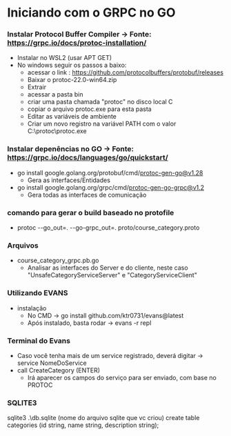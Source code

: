 # Iniciando com o GRPC no GO

### Instalar Protocol Buffer Compiler -> Fonte: https://grpc.io/docs/protoc-installation/
* Instalar no WSL2 (usar APT GET)
* No windows seguir os passos a baixo:
    * acessar o link : https://github.com/protocolbuffers/protobuf/releases
    * Baixar o protoc-22.0-win64.zip
    * Extrair
    * acessar a pasta bin
    * criar uma pasta chamada "protoc" no disco local C
    * copiar o arquivo protoc.exe para esta pasta
    * Editar as variáveis de ambiente
    * Criar um novo registro na variável PATH com o valor C:\protoc\protoc.exe
    

### Instalar depenências no GO -> Fonte: https://grpc.io/docs/languages/go/quickstart/

* go install google.golang.org/protobuf/cmd/protoc-gen-go@v1.28 
    * Gera as interfaces/Entidades   
* go install google.golang.org/grpc/cmd/protoc-gen-go-grpc@v1.2
    * Gera todas as interfaces de comunicação


### comando para gerar o build baseado no protofile
* protoc --go_out=. --go-grpc_out=. proto/course_category.proto


### Arquivos
* course_category_grpc.pb.go
    * Analisar as interfaces do Server e do cliente, neste caso "UnsafeCategoryServiceServer" e "CategoryServiceClient"    

### Utilizando EVANS
* instalação
    * No CMD -> go install github.com/ktr0731/evans@latest
    * Após instalado, basta rodar -> evans -r repl 

### Terminal do Evans
* Caso você tenha mais de um service registrado, deverá digitar -> service NomeDoService
* call CreateCategory (ENTER)
    * Irá aparecer os campos do serviço para ser enviado, com base no PROTOC

### SQLITE3
sqlite3 .\db.sqlite (nome do arquivo sqlite que vc criou)
create table categories (id string, name string, description string);